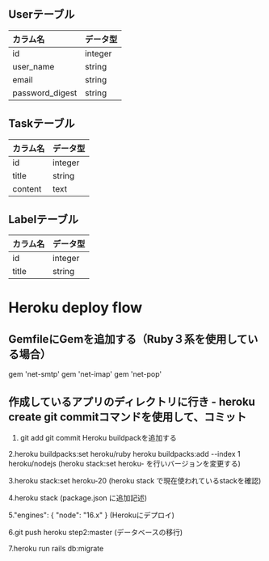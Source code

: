 ## Userテーブル
| カラム名           | データ型   |
|:------------------|:----------|
| id                | integer   |
| user_name         | string    |
| email             | string    |
| password_digest   | string    |

## Taskテーブル
| カラム名           | データ型   |
|:------------------|:----------|
| id                | integer   |
| title             | string    |
| content           | text      |

## Labelテーブル
| カラム名           | データ型   |
|:------------------|:----------|
| id                | integer   |
| title             | string    |


# Heroku deploy flow

## GemfileにGemを追加する（Ruby３系を使用している場合）
gem 'net-smtp'
gem 'net-imap'
gem 'net-pop'

## 作成しているアプリのディレクトリに行き - heroku create git commitコマンドを使用して、コミット
1. git add
   git commit
   Heroku buildpackを追加する

2.heroku buildpacks:set heroku/ruby
  heroku buildpacks:add --index 1 heroku/nodejs
  (heroku stack:set heroku- を行いバージョンを変更する)

3.heroku stack:set heroku-20
  (heroku stack で現在使われているstackを確認)

4.heroku stack
  (package.json に追加記述)

5."engines": { "node": "16.x" }
  (Herokuにデプロイ)

6.git push heroku step2:master
  (データベースの移行)

7.heroku run rails db:migrate
